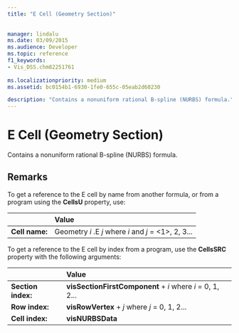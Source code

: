 ```yaml
---
title: "E Cell (Geometry Section)"
 
 
manager: lindalu
ms.date: 03/09/2015
ms.audience: Developer
ms.topic: reference
f1_keywords:
- Vis_DSS.chm82251761
 
ms.localizationpriority: medium
ms.assetid: bc0154b1-6930-1fe0-655c-05eab2d60230

description: "Contains a nonuniform rational B-spline (NURBS) formula."
---
```


# E Cell (Geometry Section)

Contains a nonuniform rational B-spline (NURBS) formula.
  
## Remarks

To get a reference to the E cell by name from another formula, or from a program using the **CellsU** property, use: 
  
||Value |
|:-----|:-----|
| **Cell name:**  <br/> | Geometry  *i*  .E  *j*            where  *i*  and  *j*  = <1>, 2, 3... |
   
To get a reference to the E cell by index from a program, use the **CellsSRC** property with the following arguments: 
  
||Value |
|:-----|:-----|
| **Section index:**  <br/> |**visSectionFirstComponent** +  *i*            where  *i*  = 0, 1, 2... |
| **Row index:**  <br/> |**visRowVertex** +  *j*            where  *j*  = 0, 1, 2... |
| **Cell index:**  <br/> |**visNURBSData** <br/> |
   

